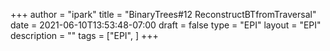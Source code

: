 +++
author = "ipark"
title = "BinaryTrees#12 ReconstructBTfromTraversal"
date =  2021-06-10T13:53:48-07:00
draft =  false
type = "EPI"
layout = "EPI"
description = ""
tags = ["EPI", 
]
+++
